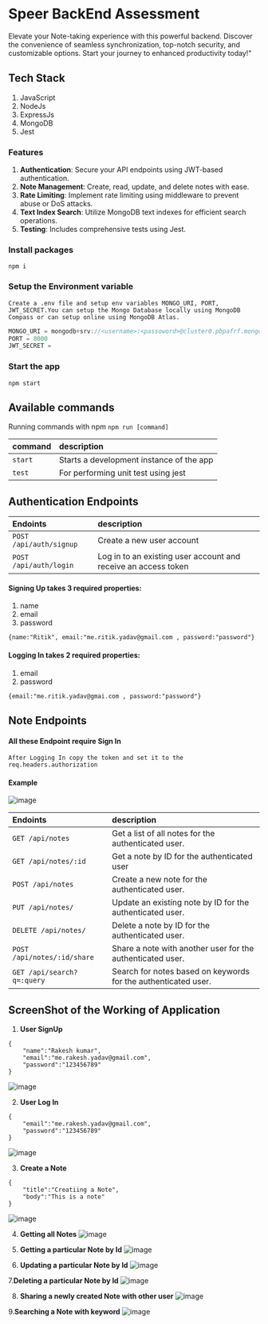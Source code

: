 # Speer BackEnd Assessment
Elevate your Note-taking experience with this powerful backend. Discover the convenience of seamless synchronization, top-notch security, and customizable options. Start your journey to enhanced productivity today!"

## Tech Stack
1. JavaScript
2. NodeJs
3. ExpressJs
4. MongoDB
5. Jest

### Features
1. **Authentication**: Secure your API endpoints using JWT-based authentication.
2. **Note Management**: Create, read, update, and delete notes with ease.
3. **Rate Limiting**: Implement rate limiting using middleware to prevent abuse or DoS attacks.
4. **Text Index Search**: Utilize MongoDB text indexes for efficient search operations.
5. **Testing**: Includes comprehensive tests using Jest.


### Install packages

```shell
npm i
```

### Setup the Environment variable

`Create a .env file and setup env variables MONGO_URI, PORT, JWT_SECRET.You can setup the Mongo Database locally using MongoDB Compass or can setup online using MongoDB Atlas.`

```js
MONGO_URI = mongodb+srv://<username>:<passoword>@cluster0.pbpafrf.mongodb.net/
PORT = 8000
JWT_SECRET = 
```

### Start the app

```shell
npm start
```

## Available commands

Running commands with npm `npm run [command]`

| command         | description                              |
| :-------------- | :--------------------------------------- |
| `start`         | Starts a development instance of the app |
| `test`          | For performing unit test using jest       |




## Authentication Endpoints

|          Endoints       |                            description                              |
| :-----------------------| :-------------------------------------------------------------------|
| `POST /api/auth/signup` | Create a new user account                                           |
| `POST /api/auth/login`  | Log in to an existing user account and receive an access token      |

#### Signing Up takes 3 required properties:
1. name
2. email
3. password
   
```
{name:"Ritik", email:"me.ritik.yadav@gmail.com , password:"password"}
```

#### Logging In takes 2 required properties:
1. email
2. password

```
{email:"me.ritik.yadav@gmai.com , password:"password"}
```

## Note Endpoints

#### All these Endpoint require Sign In
```
After Logging In copy the token and set it to the req.headers.authorization
```

#### Example
![image](https://github.com/ritikyadav1999/Speer---Backend--Assessment/assets/122474267/a620a828-86fe-4878-a39a-a2dd78d23400)



|           Endoints          |                         description                                 |
| :---------------------------| :-------------------------------------------------------------------|
| `GET /api/notes`            | Get a list of all notes for the authenticated user.                 |
| `GET /api/notes/:id `       | Get a note by ID for the authenticated user                         |
| `POST /api/notes`           | Create a new note for the authenticated user.                       |
| `PUT /api/notes/`           | Update an existing note by ID for the authenticated user.           |
| `DELETE /api/notes/`        | Delete a note by ID for the authenticated user.                     |
| `POST /api/notes/:id/share` | Share a note with another user for the authenticated user.          |
| `GET /api/search?q=:query`  | Search for notes based on keywords for the authenticated user.      |



## ScreenShot of the Working of Application

1. **User SignUp**
```
{
    "name":"Rakesh kumar",
    "email":"me.rakesh.yadav@gmail.com",
    "password":"123456789"
}
```

![image](https://github.com/ritikyadav1999/Speer---Backend--Assessment/assets/122474267/190702c3-f4f7-467f-ab68-85e470509179)


2. **User Log In**
```
{
    "email":"me.rakesh.yadav@gmail.com",
    "password":"123456789"
}
```
![image](https://github.com/ritikyadav1999/Speer---Backend--Assessment/assets/122474267/141b88b2-178d-48c4-83cc-0162458768d7)


3. **Create a Note**
```
{
    "title":"Creatiing a Note",
    "body":"This is a note"
}
```
![image](https://github.com/ritikyadav1999/Speer---Backend--Assessment/assets/122474267/b5489198-28c6-406e-9693-90c0541a0530)

4. **Getting all Notes**
![image](https://github.com/ritikyadav1999/Speer---Backend--Assessment/assets/122474267/7284f864-53f2-47b1-b595-8dab12b6bf2f)

5. **Getting a particular Note by Id**
![image](https://github.com/ritikyadav1999/Speer---Backend--Assessment/assets/122474267/a38eeb25-d0a3-421c-8b33-3a567b4410ca)

6. **Updating a particular Note by Id**
![image](https://github.com/ritikyadav1999/Speer---Backend--Assessment/assets/122474267/43813fdc-9d19-4d33-a978-f54d87ac6254)

7.**Deleting a particular Note by Id**
![image](https://github.com/ritikyadav1999/Speer---Backend--Assessment/assets/122474267/bf50798e-e3f2-49ab-8d50-846045d7998c)

8. **Sharing a newly created Note with other user**
![image](https://github.com/ritikyadav1999/Speer---Backend--Assessment/assets/122474267/ae07d944-b7bc-40a8-bffb-35cec1c19591)

9.**Searching a Note with keyword**
![image](https://github.com/ritikyadav1999/Speer---Backend--Assessment/assets/122474267/b968b8bb-72aa-4103-b897-f3e760260025)






